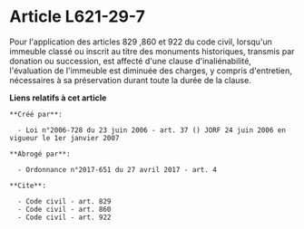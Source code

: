 # Article L621-29-7

Pour l'application des articles 829
,860 et 922 du code civil, lorsqu'un immeuble classé ou inscrit au titre des monuments historiques, transmis par donation ou
succession, est affecté d'une clause d'inaliénabilité, l'évaluation de l'immeuble est diminuée des charges, y compris
d'entretien, nécessaires à sa préservation durant toute la durée de la clause.

**Liens relatifs à cet article**

	**Créé par**:

	  - Loi n°2006-728 du 23 juin 2006 - art. 37 () JORF 24 juin 2006 en vigueur le 1er janvier 2007

	**Abrogé par**:

	  - Ordonnance n°2017-651 du 27 avril 2017 - art. 4

	**Cite**:

	  - Code civil - art. 829
	  - Code civil - art. 860
	  - Code civil - art. 922
